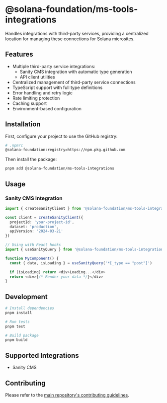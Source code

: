 # @solana-foundation/ms-tools-integrations

Handles integrations with third-party services, providing a centralized location for managing these connections for Solana microsites.

## Features

- Multiple third-party service integrations:
  - Sanity CMS integration with automatic type generation
  - API client utilities
- Centralized management of third-party service connections
- TypeScript support with full type definitions
- Error handling and retry logic
- Rate limiting protection
- Caching support
- Environment-based configuration

## Installation

First, configure your project to use the GitHub registry:

```bash
# .npmrc
@solana-foundation:registry=https://npm.pkg.github.com
```

Then install the package:

```bash
pnpm add @solana-foundation/ms-tools-integrations
```

## Usage

### Sanity CMS Integration

```typescript
import { createSanityClient } from '@solana-foundation/ms-tools-integrations'

const client = createSanityClient({
  projectId: 'your-project-id',
  dataset: 'production',
  apiVersion: '2024-03-21'
})

// Using with React hooks
import { useSanityQuery } from '@solana-foundation/ms-tools-integrations'

function MyComponent() {
  const { data, isLoading } = useSanityQuery('*[_type == "post"]')

  if (isLoading) return <div>Loading...</div>
  return <div>{/* Render your data */}</div>
}
```

## Development

```bash
# Install dependencies
pnpm install

# Run tests
pnpm test

# Build package
pnpm build
```

## Supported Integrations

- Sanity CMS

## Contributing

Please refer to the [main repository's contributing guidelines](../../README.md#contributing).
